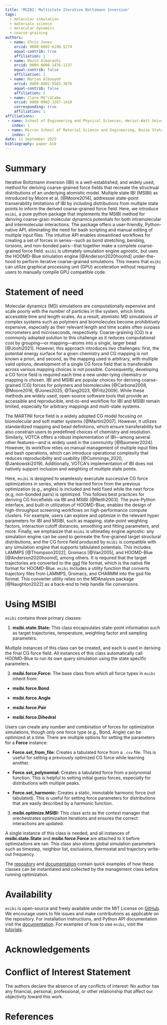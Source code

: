 ```yaml
---
title: 'MSIBI: Multistate Iterative Boltzmann Inversion'
tags:
  - molecular simulation
  - materials science
  - molecular dynamics
  - coarse-graining
authors:
  - name: Chris Jones
    orcid: 0000-0002-6196-5274
    equal-contrib: true
    affiliation: 1
  - name: Mazin Almarashi
    orcid: 0009-0008-1476-1237
    equal-contrib: false
    affiliation: 1
  - name: Marjan Albooyeh
    orcid: 0009-0001-9565-3076
    equal-contrib: false
    affiliation: 2
  - name: Clare M$^c$Cabe
    orcid: 0000-0002-3267-1410
    corresponding: true
    affiliation: 1
affiliations:
 - name: School of Engineering and Physical Sciences, Heriot-Watt University, Edinburgh, Scotland, United Kingdom
   index: 1
 - name: Micron School of Material Science and Engineering, Boise State University, Boise, Idaho, United States
   index: 2
date: 11 September 2025
bibliography: paper.bib
---
```


# Summary

Iterative Boltzmann inversion (IBI) is a well-established, and widely used, method for deriving coarse-grained force fields that recreate the structrual distributions of an underlying atomistic model.
Multiple state IBI (MSIBI) as introduced by Moore et al. [@Moore2014], addressse state-point transerability limitations of IBI by including distributions from multiple state points to inform the derived coarse-grained force field.
Here, we introduce `msibi`, a pure python package that implements the MSIBI method for deriving coarse-grain molecular dynamics potentials for both intramolecular and intermolecular interactions.
The package offers a user-friendly, Python-native API, eliminating the need for bash scripting and manual editing of multiple input files.
The intuitive API enables streamlined workflows for creating a set of forces in series--such as bond stretching, bending, torsions, and non-bonded pairs--that together make a complete coarse-grained force field.
`msibi` is ultimately simulation engine agnostic, but uses the HOOMD-Blue simulation engine [@Anderson2020hoomd] under-the-hood to perform iterative coarse-grained simulations.
This means that `msibi` can utilize graphical processing unit (GPU) acceleration without requiring users to manually compile GPU compatible code.


# Statement of need

Molecular dynamics (MD) simulations are computationally expensive and scale poorly with the number of particles in the system, which limits accessible time and length scales.
As a result, atomistic MD simulations of complex systems such as polymers and biomolecules become prohibitively expensive, especially as their relevant length and time scales often surpass micrometers and microseconds, respectively.
Coarse-graining (CG) is a commonly adopted solution to this challenge as it reduces computational cost by grouping—or mapping—atoms into a single, larger bead [@Joshi2021].
However, this approach introduces two challenges: first, the potential energy surface for a given chemistry and CG mapping is not known a priori, and
second, as the mapping used is arbitrary, with multiple valid options, development of a single CG force field that is transferable across various mapping choices is not possible.
Consequently, developing a CG force field is required each time a new under-lying chemistry or mapping is chosen.
IBI and MSIBI are popular choices for deriving coarse-grained (CG) forces for polymers and biomolecules [@Carbone2008, @Moore2016, @Jones2025, @Tang2023, @Fritz2009].
While these methods are widely used, open-source software tools that provide an accessible and reproducible, end-to-end workflow for IBI and MSIBI remain limited, especially for arbitrary mappings and multi-state systems.

The MARTINI force field is a widely adopted CG model focusing on biomolecular and soft matter systems [@Martini2007].
However, it utilizes standardized mapping and bead definitions, which ensure transferability but also constrain users to predefined choices of chemistry and resolution.
Similarly, VOTCA offers a robust implementation of IBI—among several other features—and is widely used in the community [@Baumeier2024].
However, its workflow relies on manual management of multiple input files and bash operations, which can introduce operational complexity that reduces reproducibility and usability [@Cummings_2020, @Jankowski2019].
Additionally, VOTCA's implementation of IBI does not natively support inclusion and weighting of multiple state points.

Here, `msibi` is designed to seamlessly executute successive CG force optimizations in series, where the learned force from the previous optimization (e.g., angles) is included and held fixed while the next force (e.g, non-bonded pairs) is optimized.
This follows best practices for deriving CG forcefields via IBI and MSIBI [@Reith2003].
The pure-Python interface, and built-in utilization of HOOMD-Blue, enables the design of high-throughput screening workflows on high-performance compute clusters.
For example, users can explore and optimize in the relevant hyper parameters for IBI and MSIBI, such as mapping, state-point weighting factors, interaction cutoff distances, smoothing and fitting parameters, and more.
Finally, we emphasize that `msibi` is ultimatley engine agnostic: any simulation engine can be used to genreate the fine-grained target structural distributions, and the CG force field produced by `msibi` is compatible with any simulation engine that supports tablulated potentials.
This includes LAMMPS [@Thompson2022], Gromacs [@Van2005], and HOOMD-Blue [@Anderson2020hoomd], among others.
It is required that the target trajectories are converted to the [gsd](https://gsd.readthedocs.io/en/v4.0.0/) file format, which is the native file format for HOOMD-Blue.
`msibi` includes a utility function that converts trajectory files from LAMMPS, Gromacs, and CHARMM into the gsd file format.
This converter utility relies on the MDAnalysis package [@Naughton2022] as a back-end to help handle file conversions.


# Using MSIBI

`msibi` contains three primary classes:

1. **msibi.state.State:** This class encapsulates state-point information such as target trajectories, temperature, weighting factor and sampling parameters.

Multiple instances of this class can be created, and each is used in deriving the final CG force field.
All instances of this class automatically call HOOMD-Blue to run its own query simulation using the state specific parameters.


2. **msibi.force.Force:** The base class from which all force types in `msibi` inherit from:

- **msibi.force.Bond**

- **msibi.force.Angle**

- **msibi.force.Pair**

- **msibi.force.Dihedral**

Users can create any number and combination of forces for optimization simulations, though only one force type (e.g., Bond, Angle) can be optimized at a time.
There are multiple options for setting the parameters for a **Force** instance:

- **Force.set_from_file:** Creates a tabulated force from a `.csv` file. This is useful for setting a previously optimized CG force while learning another.

- **Force.set_polynomial:** Creates a tabulated force from a polynomial function. This is helpful to setting initial guess forces, especially for distributions with multiple peaks.

- **Force.set_harmonic:** Creates a static, immutable harmonic force (not tabulated). This is useful for setting force parameters for distributions that are easily described by a harmonic function.


3. **msibi.optimize.MSIBI:** This class acts as the context manager that orechestrates optimizaiton iterations and ensures the correct interactions are updated.

A single instance of this class is needed, and all instances of **msibi.state.State** and **msibi.force.Force** are attached to it before optimizaitons are ran.
This class also stores global simulation parameters such as timestep, neighbor list, exclusions, thermostat and trajectory write-out frequency.

The [repository](https://github.com/mosdef-hub/msibi) and [documentation](https://msibi.readthedocs.io/en/latest/) contain quick examples of how these classes can be instantiated and collected by the management class before running optimization.

# Availability

`msibi` is open-source and freely available under the MIT License on [GitHub](https://github.com/mosdef-hub/msibi).
We encourage users to file issues and make contributions as applicable on the repository.
For installation instructions, and Python API documentation visit the [documentation](https://msibi.readthedocs.io/en/latest/).
For examples of how to use `msibi`, visit the [tutorials](https://msibi.readthedocs.io/en/latest/tutorials.html).

# Acknowledgements


# Conflict of Interest Statement
The authors declare the absence of any conflicts of interest: No author has any financial,
personal, professional, or other relationship that affect our objectivity toward this work.

# References
